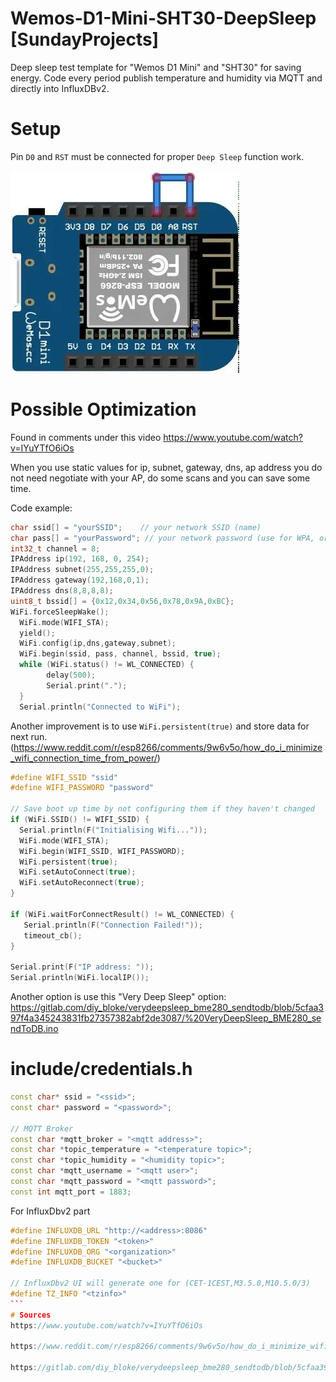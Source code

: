 # Wemos-D1-Mini-SHT30-DeepSleep [SundayProjects]

Deep sleep test template for "Wemos D1 Mini" and "SHT30" for saving energy. Code every period publish temperature and humidity via MQTT and directly into InfluxDBv2.

# Setup
Pin ```D0``` and ```RST``` must be connected for proper ```Deep Sleep``` function work.

![wemosd1miniwiring](./docs/images/wemosd1miniwiring.jpg "Deep Sleep Wiring")


# Possible Optimization
Found in comments under this video https://www.youtube.com/watch?v=IYuYTfO6iOs

When you use static values for ip, subnet, gateway, dns, ap address you do not need negotiate with your AP, do some scans and you can save some time.

Code example:
```cpp
char ssid[] = "yourSSID";    // your network SSID (name)
char pass[] = "yourPassword"; // your network password (use for WPA, or use as key for WEP)
int32_t channel = 8;
IPAddress ip(192, 168, 0, 254);
IPAddress subnet(255,255,255,0);
IPAddress gateway(192,168,0,1);
IPAddress dns(8,8,8,8);
uint8_t bssid[] = {0x12,0x34,0x56,0x78,0x9A,0xBC};
WiFi.forceSleepWake();
  WiFi.mode(WIFI_STA);
  yield();
  WiFi.config(ip,dns,gateway,subnet);
  WiFi.begin(ssid, pass, channel, bssid, true);
  while (WiFi.status() != WL_CONNECTED) {
        delay(500);
        Serial.print(".");
  }
  Serial.println("Connected to WiFi");

```

Another improvement is to use ```WiFi.persistent(true)``` and store data for next run. (https://www.reddit.com/r/esp8266/comments/9w6v5o/how_do_i_minimize_wifi_connection_time_from_power/)

```cpp
#define WIFI_SSID "ssid"
#define WIFI_PASSWORD "password"

// Save boot up time by not configuring them if they haven't changed
if (WiFi.SSID() != WIFI_SSID) {
  Serial.println(F("Initialising Wifi..."));
  WiFi.mode(WIFI_STA);
  WiFi.begin(WIFI_SSID, WIFI_PASSWORD);
  WiFi.persistent(true);
  WiFi.setAutoConnect(true);
  WiFi.setAutoReconnect(true);
}

if (WiFi.waitForConnectResult() != WL_CONNECTED) {
   Serial.println(F("Connection Failed!"));
   timeout_cb();
}

Serial.print(F("IP address: "));
Serial.println(WiFi.localIP());
```

Another option is use this "Very Deep Sleep" option: https://gitlab.com/diy_bloke/verydeepsleep_bme280_sendtodb/blob/5cfaa397f4a345243831fb27357382abf2de3087/%20VeryDeepSleep_BME280_sendToDB.ino

# include/credentials.h
```cpp
const char* ssid = "<ssid>";
const char* password = "<password>";

// MQTT Broker
const char *mqtt_broker = "<mqtt address>";
const char *topic_temperature = "<temperature topic>";
const char *topic_humidity = "<humidity topic>";
const char *mqtt_username = "<mqtt user>";
const char *mqtt_password = "<mqtt password>";
const int mqtt_port = 1883;
```

For InfluxDbv2 part
````cpp
#define INFLUXDB_URL "http://<address>:8086"
#define INFLUXDB_TOKEN "<token>"
#define INFLUXDB_ORG "<organization>"
#define INFLUXDB_BUCKET "<bucket>"

// InfluxDbv2 UI will generate one for (CET-1CEST,M3.5.0,M10.5.0/3)
#define TZ_INFO "<tzinfo>"
```
# Sources
https://www.youtube.com/watch?v=IYuYTfO6iOs

https://www.reddit.com/r/esp8266/comments/9w6v5o/how_do_i_minimize_wifi_connection_time_from_power/

https://gitlab.com/diy_bloke/verydeepsleep_bme280_sendtodb/blob/5cfaa397f4a345243831fb27357382abf2de3087/%20VeryDeepSleep_BME280_sendToDB.ino

